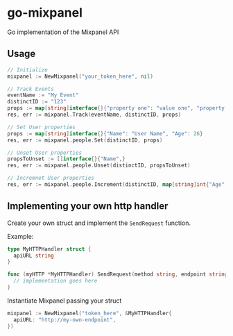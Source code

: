 # go-mixpanel
Go implementation of the Mixpanel API

## Usage

```go
// Initialize
mixpanel := NewMixpanel("your_token_here", nil)

// Track Events
eventName := "My Event"
distinctID := "123"
props := map[string]interface{}{"property one": "value one", "property N": 20}
res, err := mixpanel.Track(eventName, distinctID, props)

// Set User properties
props := map[string]interface{}{"Name": "User Name", "Age": 26}
res, err := mixpanel.people.Set(distinctID, props)

// Unset User properties
propsToUnset := []interface{}{"Name",}
res, err := mixpanel.people.Unset(distinctID, propsToUnset)

// Incremnet User properties
res, err := mixpanel.people.Increment(distinctID, map[string]int{"Age": 1})
```

## Implementing your own http handler

Create your own struct and implement the `SendRequest` function.

Example:

```go
type MyHTTPHandler struct {
  apiURL string
}

func (myHTTP *MyHTTPHandler) SendRequest(method string, endpoint string, data Props) (*http.Response, error) {
  // implementation goes here
}
```

Instantiate Mixpanel passing your struct

```go
mixpanel := NewMixpanel("token_here", &MyHTTPHandler{
  apiURL: "http://my-own-endpoint",
})
```

